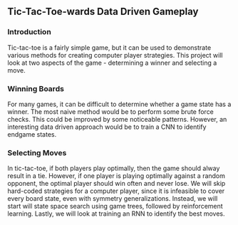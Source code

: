 ## Tic-Tac-Toe-wards Data Driven Gameplay

### Introduction
Tic-tac-toe is a fairly simple game, but it can be used to demonstrate various methods for creating computer player strategies. This project will look at two aspects of the game - determining a winner and selecting a move.

### Winning Boards
For many games, it can be difficult to determine whether a game state has a winner. The most naive method would be to perform some brute force checks. This could be improved by some noticeable patterns. However, an interesting data driven approach would be to train a CNN to identify endgame states. 

### Selecting Moves
In tic-tac-toe, if both players play optimally, then the game should alway result in a tie. However, if one player is playing optimally against a random opponent, the optimal player should win often and never lose. We will skip hard-coded strategies for a computer player, since it is infeasible to cover every board state, even with symmetry generalizations. Instead, we will start will state space search using game trees, followed by reinforcement learning. Lastly, we will look at training an RNN to identify the best moves.